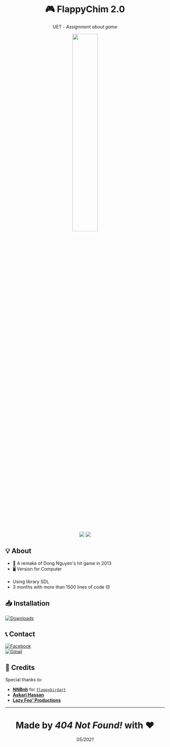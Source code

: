 <h1 align="center">🎮 FlappyChim 2.0</h1>
<p align="center">UET - <i>Assignment about game</i></p>
<p align="center"><a href="https://github.com/20021515/FlappyChim-2.0"><img width="40%" src="https://user-images.githubusercontent.com/71594219/118405179-bbfee980-b6a0-11eb-91fc-4ae693335381.png"></a></p>
<p align="center"><a href="https://github.com/20021515/FlappyChim-2.0"><img src="https://img.shields.io/github/downloads/20021515/FlappyChim-2.0/total?color=%2399CC00&label=Dowloads"></a> <a href="https://github.com/20021515/FlappyChim-2.0"><img src="https://img.shields.io/github/size/20021515/FlappyChim-2.0/setup.exe?color=%2399CC00&label=Setup%20file"></a>

## 💡 About
- 🔧 A remake of Dong Nguyen's hit game in 2013
- 🖥️ Version for Computer <br><br>
- Using library SDL
- 3 months with more than 1500 lines of code 😓

## 📥 Installation
[![Downloads](https://img.shields.io/github/downloads/20021515/FlappyChim-2.0/total?color=%2399CC00&style=for-the-badge)](https://github.com/20021515/FlappyChim-2.0/files/6493813/FlappyChim-2.0-setup.zip)

## 📞 Contact
[![Facebook](https://img.shields.io/badge/Facebook-1877F2?style=for-the-badge&logo=facebook&logoColor=white)](https://www.facebook.com/ldukk1430) <br>
[![Gmail](https://img.shields.io/badge/Gmail-D14836?style=for-the-badge&logo=gmail&logoColor=white)](llduc.312@gmail.com)

## 💌 Credits
Special thanks to:
- [**NNBnh**](https://github.com/NNBnh) for [`flappybirdart`](https://github.com/NNBnh/flappybirdart)
- [**Askari Hassan**](https://www.youtube.com/channel/UC2Ab_b49frkmgFJajOvtkpw/featured)
- [**Lazy Foo' Productions**](https://lazyfoo.net/tutorials/SDL)

---
<h1 align="center">Made by <i>404 Not Found!</i> with ♥</h1>
<p align="center"><i>05/2021</i></p>
